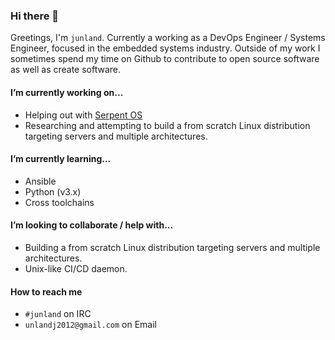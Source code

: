 ### Hi there 👋

Greetings, I'm `junland`. Currently a working as a DevOps Engineer / Systems Engineer, focused in the embedded systems industry. Outside of my work I sometimes spend my time on Github to contribute to open source software as well as create software.

#### I’m currently working on...
* Helping out with [Serpent OS](https://github.com/serpent-linux)
* Researching and attempting to build a from scratch Linux distribution targeting servers and multiple architectures. 

#### I’m currently learning...
* Ansible
* Python (v3.x)
* Cross toolchains

#### I’m looking to collaborate / help with...
* Building a from scratch Linux distribution targeting servers and multiple architectures. 
* Unix-like CI/CD daemon.

#### How to reach me
* `#junland` on IRC
* `unlandj2012@gmail.com` on Email
